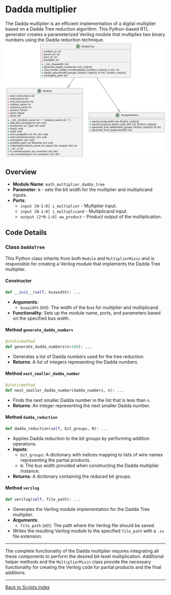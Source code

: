 # Dadda multiplier

The Dadda multiplier is an efficient implementation of a digital multiplier based on a Dadda Tree reduction algorithm. This Python-based RTL generator creates a parameterized Verilog module that multiplies two binary numbers using the Dadda reduction technique.
![Dadda UML](../../images_scripts_uml/Multiplier_DaddaTree.svg)

## Overview

- **Module Name**: `math_multiplier_dadda_tree`
- **Parameter**: `N` - sets the bit width for the multiplier and multiplicand inputs.
- **Ports**:
  - `input [N-1:0] i_multiplier` - Multiplier input.
  - `input [N-1:0] i_multiplicand` - Multiplicand input.
  - `output [2*N-1:0] ow_product` - Product output of the multiplication.

## Code Details

### Class `DaddaTree`

This Python class inherits from both `Module` and `MultiplierMixin` and is responsible for creating a Verilog module that implements the Dadda Tree multiplier.

#### Constructor

```python
def __init__(self, buswidth): ...
```

- **Arguments**:
  - `buswidth` (int): The width of the bus for multiplier and multiplicand.
- **Functionality**: Sets up the module name, ports, and parameters based on the specified bus width.

#### Method `generate_dadda_numbers`

```python
@staticmethod
def generate_dadda_numbers(n=100): ...
```

- Generates a list of Dadda numbers used for the tree reduction.
- **Returns**: A list of integers representing the Dadda numbers.

#### Method `next_smaller_dadda_number`

```python
@staticmethod
def next_smaller_dadda_number(dadda_numbers, n): ...
```

- Finds the next smaller Dadda number in the list that is less than `n`.
- **Returns**: An integer representing the next smaller Dadda number.

#### Method `dadda_reduction`

```python
def dadda_reduction(self, bit_groups, N): ...
```

- Applies Dadda reduction to the bit groups by performing addition operations.
- **Inputs**:
  - `bit_groups`: A dictionary with indices mapping to lists of wire names representing the partial products.
  - `N`: The bus width provided when constructing the Dadda multiplier instance.
- **Returns**: A dictionary containing the reduced bit groups.

#### Method `verilog`

```python
def verilog(self, file_path): ...
```

- Generates the Verilog module implementation for the Dadda Tree multiplier.
- **Arguments**:
  - `file_path` (str): The path where the Verilog file should be saved.
- Writes the resulting Verilog module to the specified `file_path` with a `.sv` file extension.

---

The complete functionality of the Dadda multiplier requires integrating all these components to perform the desired bit-level multiplication. Additional helper methods and the `MultiplierMixin` class provide the necessary functionality for creating the Verilog code for partial products and the final additions.

---

[Back to Scripts Index](index.md)
